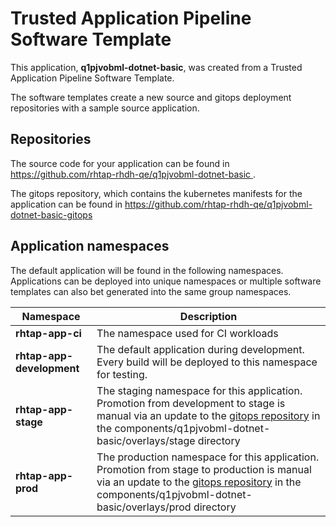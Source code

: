 # Trusted Application Pipeline Software Template

This application, **q1pjvobml-dotnet-basic**, was created from a Trusted Application Pipeline Software Template.

The software templates create a new source and gitops deployment repositories with a sample source application. 

## Repositories

The source code for your application can be found in [https://github.com/rhtap-rhdh-qe/q1pjvobml-dotnet-basic ](https://github.com/rhtap-rhdh-qe/q1pjvobml-dotnet-basic ).
 
The gitops repository, which contains the kubernetes manifests for the application can be found in 
[https://github.com/rhtap-rhdh-qe/q1pjvobml-dotnet-basic-gitops ](https://github.com/rhtap-rhdh-qe/q1pjvobml-dotnet-basic-gitops ) 

## Application namespaces 

The default application will be found in the following namespaces. Applications can be deployed into unique namespaces or multiple software templates can also bet generated into the same group namespaces.  

|  Namespace   |  Description   |  
| -------- | -------- |
| **rhtap-app-ci** | The namespace used for CI workloads |
| **rhtap-app-development** | The default application during development. Every build will be deployed to this namespace for testing. |
| **rhtap-app-stage** | The staging namespace for this application. Promotion from development to stage is manual via an update to the [gitops repository](https://github.com/rhtap-rhdh-qe/q1pjvobml-dotnet-basic-gitops ) in the components/q1pjvobml-dotnet-basic/overlays/stage directory |
| **rhtap-app-prod** | The production namespace for this application. Promotion from stage to production is manual via an update to the [gitops repository](https://github.com/rhtap-rhdh-qe/q1pjvobml-dotnet-basic-gitops ) in the components/q1pjvobml-dotnet-basic/overlays/prod directory |